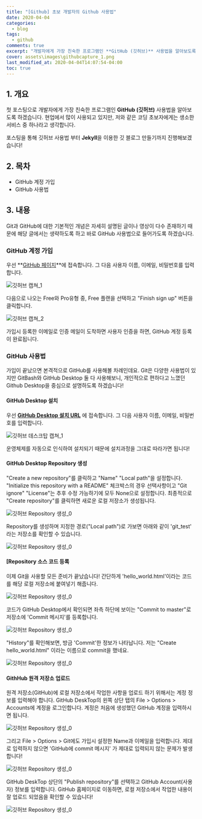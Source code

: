 ```yaml
---
title: "[Github] 초보 개발자의 Github 사용법"
date: 2020-04-04
categories:
  - blog
tags:
  - github
comments: true
excerpt: "개발자에게 가장 친숙한 프로그램인 **GitHub (깃허브)** 사용법을 알아보도록 하겠습니다."
cover: assets\images\githubcapture_1.png
last_modified_at: 2020-04-04T14:07:54-04:00
toc: true
---
```


## 1. 개요

첫 포스팅으로 개발자에게 가장 친숙한 프로그램인 **GitHub (깃허브)** 사용법을 알아보도록 하겠습니다.
현업에서 많이 사용되고 있지만, 저와 같은 코딩 초보자에게는 생소한 서비스 중 하나라고 생각합니다.

포스팅을 통해 깃허브 사용법 부터 **Jekyll**을 이용한 깃 블로그 만들기까지 진행해보겠습니다!


## 2. 목차
- GitHub 계정 가입
- GitHub 사용법


## 3. 내용 

Git과 GitHub에 대한 기본적인 개념은 자세히 설명된 글이나 영상이 다수 존재하기 때문에 해당 글에서는 생략하도록 하고 바로 GitHub 사용법으로 들어가도록 하겠습니다.


### GitHub 계정 가입


우선 **[GitHub 페이지](github.com/)**에 접속합니다. 그 다음 사용자 이름, 이메일, 비밀번호를 입력합니다. 


![깃허브 캡쳐_1](\assets\images\githubcapture_1.PNG)


다음으로 나오는 Free와 Pro유형 중, Free 플랜을 선택하고 "Finish sign up" 버튼을 클릭합니다.  

![깃허브 캡쳐_2](\assets\images\githubcapture_2.PNG)


가입시 등록한 이메일로 인증 메일이 도착하면 사용자 인증을 하면, GitHub 계정 등록이 완료됩니다.






### GitHub 사용법

가입이 끝났으면 본격적으로 GitHub를 사용해볼 차례인데요. Git은 다양한 사용법이 있지만 GitBash와 GitHub Desktop 둘 다 사용해보니, 개인적으로 편하다고 느꼈던 Github Desktop을 중심으로 설명하도록 하겠습니다!


#### GitHub Desktop 설치

우선 **[GitHub Desktop 설치 URL](desktop.github.com/)** 에 접속합니다. 그 다음 사용자 이름, 이메일, 비밀번호를 입력합니다.


![깃허브 데스크탑 캡쳐_1](\assets\images\github_desktop_1.png)


운영체제를 자동으로 인식하여 설치되기 때문에 설치과정을 그대로 따라가면 됩니다!


#### GitHub Desktop Repository 생성


"Create a new repository"를 클릭하고 "Name" "Local path"을 설정합니다. "Initialize this repository with a README" 체크박스의 경우 선택사항이고 "Git ignore" "License"는 추후 수정 가능하기에 모두 None으로 설정합니다. 
최종적으로 "Create repository"를 클릭하면 새로운 로컬 저장소가 생성됩니다.

![깃허브 Repository 생성_0](\assets\images\github_repository_1.png)




Repository를 생성하며 지정한 경로("Local path")로 가보면 아래와 같이 'git_test' 라는 저장소를 확인할 수 있습니다. 


![깃허브 Repository 생성_0](\assets\images\github_repository_2.png)



#### [Repository 소스 코드 등록



이제 Git을 사용할 모든 준비가 끝났습니다! 간단하게 'hello_world.html'이라는 코드를 해당 로컬 저장소에 붙여넣기 해줍니다.


![깃허브 Repository 생성_0](\assets\images\github_desktop_code_2.png)


코드가 GitHub Desktop에서 확인되면 좌측 하단에 보이는 "Commit to master"로 저장소에 'Commit 메시지'를 등록합니다.


![깃허브 Repository 생성_0](\assets\images\github_desktop_code_3.png)


"History"를 확인해보면, 방금 'Commit'한 정보가 나타납니다. 저는 "Create hello_world.html" 이라는 이름으로 commit을 했네요. 


![깃허브 Repository 생성_0](\assets\images\github_desktop_code_3-1.png)


#### GithHub 원격 저장소 업로드

원격 저장소(GitHub)에 로컬 저장소에서 작업한 사항을 업로드 하기 위해서는 계정 정보를 입력해야 합니다.
GitHub DeskTop의 왼쪽 상단 탭의 File > Options > Accounts에 계정을 로그인합니다. 계정은 처음에 생성했던 GitHub 계정을 입력하시면 됩니다.


![깃허브 Repository 생성_0](\assets\images\github_desktop_code_4.png)


그리고 File > Options > Git에도 가입시 설정한 Name과 이메일을 입력합니다. 제대로 입력하지 않으면 'GitHub에 commit 메시지'
가 제대로 입력되지 않는 문제가 발생합니다!


![깃허브 Repository 생성_0](\assets\images\github_desktop_code_5.png)


GitHub DeskTop 상단의 "Publish repository"를 선택하고 GitHub Account(사용자) 정보를 입력합니다. 
GitHub 홈페이지로 이동하면, 로컬 저장소에서 작업한 내용이 잘 업로드 되었음을 확인할 수 있습니다!


![깃허브 Repository 생성_0](\assets\images\github_check.png)




